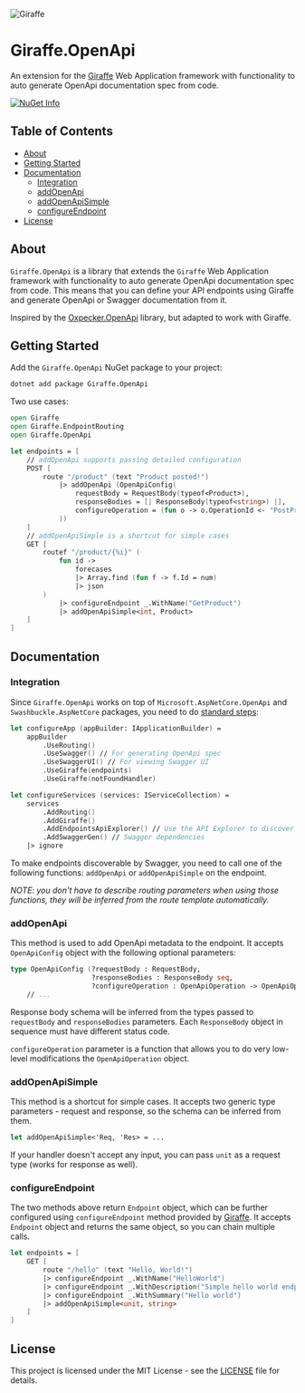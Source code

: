 ![Giraffe](https://raw.githubusercontent.com/giraffe-fsharp/Giraffe/master/giraffe.png)

# Giraffe.OpenApi

An extension for the [Giraffe](https://github.com/giraffe-fsharp/Giraffe) Web Application framework with functionality to auto generate OpenApi documentation spec from code.

[![NuGet Info](https://buildstats.info/nuget/Giraffe.OpenApi?includePreReleases=true)](https://www.nuget.org/packages/Giraffe.OpenApi/)


## Table of Contents 

- [About](#about)
- [Getting Started](#getting-started)
- [Documentation](#documentation)
  - [Integration](#integration)
  - [addOpenApi](#addopenapi)
  - [addOpenApiSimple](#addopenapisimple)
  - [configureEndpoint](#configureendpoint)
- [License](#license)

## About

`Giraffe.OpenApi` is a library that extends the `Giraffe` Web Application framework with functionality to auto generate OpenApi documentation spec from code. This means that you can define your API endpoints using Giraffe and generate OpenApi or Swagger documentation from it.

Inspired by the [Oxpecker.OpenApi](https://github.com/Lanayx/Oxpecker/blob/develop/src/Oxpecker.OpenApi) library, but adapted to work with Giraffe.

## Getting Started

Add the `Giraffe.OpenApi` NuGet package to your project:

```bash
dotnet add package Giraffe.OpenApi
```

Two use cases:

```fsharp
open Giraffe
open Giraffe.EndpointRouting
open Giraffe.OpenApi

let endpoints = [
    // addOpenApi supports passing detailed configuration
    POST [
        route "/product" (text "Product posted!")
            |> addOpenApi (OpenApiConfig(
                requestBody = RequestBody(typeof<Product>),
                responseBodies = [| ResponseBody(typeof<string>) |],
                configureOperation = (fun o -> o.OperationId <- "PostProduct"; o)
            ))
    ]
    // addOpenApiSimple is a shortcut for simple cases
    GET [
        routef "/product/{%i}" (
            fun id ->
                forecases
                |> Array.find (fun f -> f.Id = num)
                |> json
        )
            |> configureEndpoint _.WithName("GetProduct")
            |> addOpenApiSimple<int, Product>
    ]
]
```

## Documentation

### Integration

Since `Giraffe.OpenApi` works on top of `Microsoft.AspNetCore.OpenApi` and `Swashbuckle.AspNetCore` packages, you need to do [standard steps](https://learn.microsoft.com/en-us/aspnet/core/fundamentals/minimal-apis/openapi):

```fsharp
let configureApp (appBuilder: IApplicationBuilder) =
    appBuilder
        .UseRouting()
        .UseSwagger() // For generating OpenApi spec
        .UseSwaggerUI() // For viewing Swagger UI
        .UseGiraffe(endpoints)
        .UseGiraffe(notFoundHandler)

let configureServices (services: IServiceCollection) =
    services
        .AddRouting()
        .AddGiraffe()
        .AddEndpointsApiExplorer() // Use the API Explorer to discover and describe endpoints
        .AddSwaggerGen() // Swagger dependencies
    |> ignore
```

To make endpoints discoverable by Swagger, you need to call one of the following functions: `addOpenApi` or `addOpenApiSimple` on the endpoint.

_NOTE: you don't have to describe routing parameters when using those functions, they will be inferred from the route template automatically._

### addOpenApi

This method is used to add OpenApi metadata to the endpoint. It accepts `OpenApiConfig` object with the following optional parameters:

```fsharp
type OpenApiConfig (?requestBody : RequestBody,
                    ?responseBodies : ResponseBody seq,
                    ?configureOperation : OpenApiOperation -> OpenApiOperation) =
    // ...
```

Response body schema will be inferred from the types passed to `requestBody` and `responseBodies` parameters. Each `ResponseBody` object in sequence must have different status code.

`configureOperation` parameter is a function that allows you to do very low-level modifications the `OpenApiOperation` object.

### addOpenApiSimple

This method is a shortcut for simple cases. It accepts two generic type parameters - request and response, so the schema can be inferred from them.

```fsharp
let addOpenApiSimple<'Req, 'Res> = ...
```

If your handler doesn't accept any input, you can pass `unit` as a request type (works for response as well).

### configureEndpoint

The two methods above return `Endpoint` object, which can be further configured using `configureEndpoint` method provided by [Giraffe](https://github.com/giraffe-fsharp/Giraffe). It accepts `Endpoint` object and returns the same object, so you can chain multiple calls.

```fsharp
let endpoints = [
    GET [
        route "/hello" (text "Hello, World!")
        |> configureEndpoint _.WithName("HelloWorld")
        |> configureEndpoint _.WithDescription("Simple hello world endpoint")
        |> configureEndpoint _.WithSummary("Hello world")
        |> addOpenApiSimple<unit, string>
    ]
]
```

## License

This project is licensed under the MIT License - see the [LICENSE](LICENSE) file for details.
